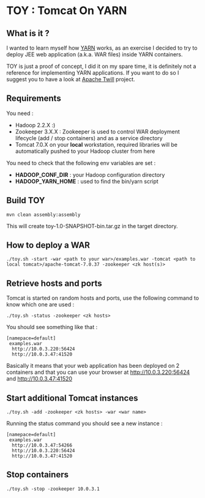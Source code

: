TOY : Tomcat On YARN
=======================

What is it ?
------------

I wanted to learn myself how [YARN](https://hadoop.apache.org/docs/current2/hadoop-yarn/hadoop-yarn-site/YARN.html) works,
as an exercise I decided to try to deploy JEE web application (a.k.a. WAR files) inside YARN containers.

TOY is just a proof of concept, I did it on my spare time, it is definitely not a
reference for implementing YARN applications.
If you want to do so I suggest you to have a look at [Apache Twill](http://twill.incubator.apache.org/) project.

Requirements
------------

You need :
- Hadoop 2.2.X :)
- Zookeeper 3.X.X : Zookeeper is used to control WAR deployment lifecycle (add / stop containers) and as a service directory
- Tomcat 7.0.X on your **local** workstation, required libraries will be automatically pushed to your Hadoop cluster from here

You need to check that the following env variables are set :
- **HADOOP_CONF_DIR** : your Hadoop configuration directory
- **HADOOP_YARN_HOME** : used to find the bin/yarn script


Build TOY
---------

```
mvn clean assembly:assembly
```

This will create toy-1.0-SNAPSHOT-bin.tar.gz in the target directory.

How to deploy a WAR
-------------------

```
./toy.sh -start -war <path to your war>/examples.war -tomcat <path to local tomcat>/apache-tomcat-7.0.37 -zookeeper <zk host(s)>
```

Retrieve hosts and ports
------------------------

Tomcat is started on random hosts and ports, use the following command to know which one are used :

```
./toy.sh -status -zookeeper <zk hosts>
```

You should see something like that :

```
[namepace=default]
 examples.war
  http://10.0.3.220:56424
  http://10.0.3.47:41520
```

Basically it means that your web application has been deployed on 2 containers and that
you can use your browser at http://10.0.3.220:56424 and http://10.0.3.47:41520

Start additional Tomcat instances
---------------------------------

```
./toy.sh -add -zookeeper <zk hosts> -war <war name>
```

Running the status command you should see a new instance :

```
[namepace=default]
 examples.war
  http://10.0.3.47:54266
  http://10.0.3.220:56424
  http://10.0.3.47:41520
```

Stop containers
---------------

```
./toy.sh -stop -zookeeper 10.0.3.1
```
